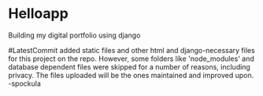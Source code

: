 # Helloapp
Building my digital portfolio using django

#LatestCommit
added static files and other html and django-necessary files for this project on the repo. However, some folders like 'node_modules' and database dependent files were skipped for a number of reasons, including privacy. The files uploaded will be the ones maintained and improved upon. -spockula
